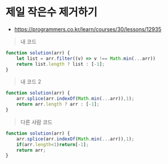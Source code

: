 # 제일 작은수 제거하기
- https://programmers.co.kr/learn/courses/30/lessons/12935

> 내 코드
```js
function solution(arr) {
    let list = arr.filter((v) => v !== Math.min(...arr))
    return list.length ? list : [-1];
}
```

> 내 코드 2
```js
function solution(arr) {
    arr.splice(arr.indexOf(Math.min(...arr)),1);
    return arr.length ? arr : [-1];
}
```

> 다른 사람 코드
```js
function solution(arr) {
    arr.splice(arr.indexOf(Math.min(...arr)),1);
    if(arr.length<1)return[-1];
    return arr;
}
```